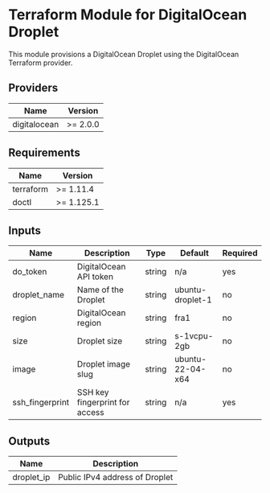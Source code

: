 # Terraform Module for DigitalOcean Droplet

This module provisions a DigitalOcean Droplet using the DigitalOcean Terraform provider.

## Providers
| Name         | Version    |
|--------------|------------|
| digitalocean | >= 2.0.0   |

## Requirements
| Name        | Version     |
|-------------|-------------|
| terraform   | >= 1.11.4   |
| doctl       | >= 1.125.1  |

## Inputs
| Name            | Description                        | Type   | Default              | Required |
|-----------------|------------------------------------|--------|----------------------|----------|
| do_token        | DigitalOcean API token              | string | n/a                  | yes      |
| droplet_name    | Name of the Droplet                | string | ubuntu-droplet-1     | no       |
| region          | DigitalOcean region                | string | fra1                 | no       |
| size            | Droplet size                       | string | s-1vcpu-2gb          | no       |
| image           | Droplet image slug                 | string | ubuntu-22-04-x64     | no       |
| ssh_fingerprint | SSH key fingerprint for access     | string | n/a                  | yes      |

## Outputs
| Name        | Description                  |
|-------------|-----------------------------|
| droplet_ip  | Public IPv4 address of Droplet |





